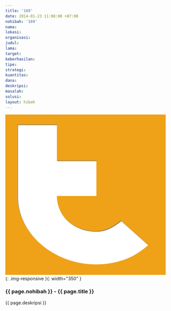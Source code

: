 ```yaml
---
title: '169'
date: 2014-01-23 11:08:00 +07:00
nohibah: '169'
nama:
lokasi:
organisasi:
judul:
lama:
target:
keberhasilan:
tipe:
strategi:
kuantitas:
dana:
deskripsi:
masalah:
solusi:
layout: hibah
---
```


![169](/static/img/hibahcms/169.png){: .img-responsive }{: width="350" }

### {{ page.nohibah }} - {{ page.title }}

{{ page.deskripsi }}
